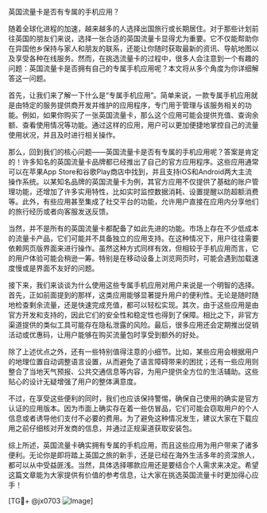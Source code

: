 英国流量卡是否有专属的手机应用？

随着全球化进程的加速，越来越多的人选择出国旅行或长期居住。对于那些计划前往英国的朋友们来说，选择一张合适的英国流量卡显得尤为重要。它不仅能帮助你在异国他乡保持与家人和朋友的联系，还能让你随时获取最新的资讯、导航地图以及享受各种在线服务。然而，在挑选流量卡的过程中，很多人会注意到一个有趣的问题：英国流量卡是否拥有自己的专属手机应用呢？本文将从多个角度为你详细解答这一问题。

首先，让我们来了解一下什么是“专属手机应用”。简单来说，一款专属手机应用就是由特定的服务提供商开发并维护的应用程序，专门用于管理与该服务相关的功能。例如，如果你购买了一张英国流量卡，那么这个应用可能会提供充值、查询余额、查看使用情况等功能。通过这样的应用，用户可以更加便捷地掌控自己的流量使用状况，并且及时进行相关操作。

那么，回到我们的核心问题——英国流量卡是否有专属的手机应用呢？答案是肯定的！许多知名的英国流量卡品牌都已经推出了自己的官方应用程序。这些应用通常可以在苹果App Store和谷歌Play商店中找到，并且支持iOS和Android两大主流操作系统。以某知名品牌的英国流量卡为例，其官方应用不仅提供了基础的账户管理功能，还增加了许多实用特性，比如实时监控数据消耗、设置提醒以防超额消费等。此外，有些应用甚至集成了社交平台的功能，允许用户直接在应用内分享他们的旅行经历或者向客服发送反馈。

当然，并不是所有的英国流量卡都配备了如此先进的功能。市场上存在不少低成本的流量卡产品，它们可能并不具备独立的应用支持。在这种情况下，用户往往需要依赖网页版界面来进行操作。虽然这种方式同样有效，但相较于手机应用而言，它的用户体验可能会稍逊一筹。特别是在移动设备上浏览网页时，可能会遇到加载速度慢或是界面不友好的问题。

接下来，我们来谈谈为什么使用这些专属手机应用对用户来说是一个明智的选择。首先，正如前面提到的那样，这类应用能够显著提升用户的便利性。无论是随时随地检查剩余流量，还是快速完成充值，都可以轻松实现。其次，由于这些应用是由官方开发和支持的，因此它们的安全性和稳定性也得到了保障。相比之下，非官方渠道提供的类似工具可能存在隐私泄露的风险。最后，很多应用还会定期推出促销活动或优惠码，让用户能够在购买流量包时享受到额外的好处。

除了上述优点之外，还有一些特别值得注意的小细节。比如，某些应用会根据用户的地理位置自动调整语言设置，从而避免了语言障碍带来的困扰；还有一些应用则整合了当地天气预报、公共交通信息等内容，为用户提供全方位的生活辅助。这些贴心的设计无疑增强了用户的整体满意度。

不过，在享受这些便利的同时，我们也应该保持警惕，确保自己使用的确实是官方认证的应用版本。因为市面上确实存在着一些仿冒品，它们可能会窃取用户的个人信息或者诱导他们支付不必要的费用。为了避免这种情况发生，建议大家在下载应用之前仔细核对开发商的信息，并通过正规渠道获取安装包。

综上所述，英国流量卡确实拥有专属的手机应用，而且这些应用为用户带来了诸多便利。无论你是即将踏上英国之旅的新手，还是已经在海外生活多年的资深旅人，都可以从中受益匪浅。当然，具体选择哪款应用还是要结合个人需求来决定。希望这篇文章能为大家提供有价值的参考信息，让大家在挑选英国流量卡时更加得心应手！

[TG💪+ @jx0703 ![Image](https://github.com/user-attachments/assets/dbca1d08-cadb-493c-b0ec-ad6f7a83f270)]